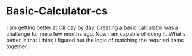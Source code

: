 # Basic-Calculator-cs

I am getting better at C# day by day. Creating a basic calculator was a challenge for me a few months ago. Now i am capable of doing it. What's better is that i think i figured out the logic of matching the requried items together.  
